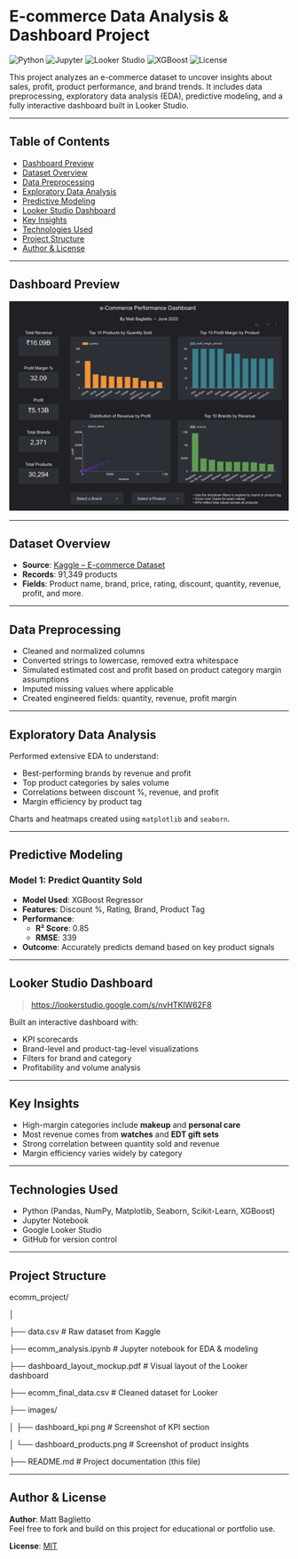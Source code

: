 # E-commerce Data Analysis & Dashboard Project

![Python](https://img.shields.io/badge/Python-3.10-blue?logo=python)
![Jupyter](https://img.shields.io/badge/Jupyter-Notebook-orange?logo=jupyter)
![Looker Studio](https://img.shields.io/badge/Looker-Studio-4285F4?logo=google)
![XGBoost](https://img.shields.io/badge/XGBoost-Model-success)
![License](https://img.shields.io/badge/License-MIT-green)

This project analyzes an e-commerce dataset to uncover insights about sales, profit, product performance, and brand trends. It includes data preprocessing, exploratory data analysis (EDA), predictive modeling, and a fully interactive dashboard built in Looker Studio.

---

## Table of Contents

- [Dashboard Preview](#-dashboard-preview)
- [Dataset Overview](#dataset-overview)
- [Data Preprocessing](#data-preprocessing)
- [Exploratory Data Analysis](#exploratory-data-analysis)
- [Predictive Modeling](#predictive-modeling)
- [Looker Studio Dashboard](#looker-studio-dashboard)
- [Key Insights](#key-insights)
- [Technologies Used](#technologies-used)
- [Project Structure](#project-structure)
- [Author & License](#author--license)

---

## Dashboard Preview

![Dashboard KPI](dashboard_preview.png)

---

## Dataset Overview

- **Source**: [Kaggle – E-commerce Dataset](https://www.kaggle.com/datasets/risheejosi05/e-commerce-dataset)
- **Records**: 91,349 products
- **Fields**: Product name, brand, price, rating, discount, quantity, revenue, profit, and more.

---

## Data Preprocessing

- Cleaned and normalized columns
- Converted strings to lowercase, removed extra whitespace
- Simulated estimated cost and profit based on product category margin assumptions
- Imputed missing values where applicable
- Created engineered fields: quantity, revenue, profit margin

---

## Exploratory Data Analysis

Performed extensive EDA to understand:
- Best-performing brands by revenue and profit
- Top product categories by sales volume
- Correlations between discount %, revenue, and profit
- Margin efficiency by product tag

Charts and heatmaps created using `matplotlib` and `seaborn`.

---

## Predictive Modeling

### Model 1: Predict Quantity Sold
- **Model Used**: XGBoost Regressor
- **Features**: Discount %, Rating, Brand, Product Tag
- **Performance**:  
  - **R² Score**: 0.85  
  - **RMSE**: 339  
- **Outcome**: Accurately predicts demand based on key product signals

---

## Looker Studio Dashboard

> https://lookerstudio.google.com/s/nvHTKlW62F8

Built an interactive dashboard with:
- KPI scorecards
- Brand-level and product-tag-level visualizations
- Filters for brand and category
- Profitability and volume analysis

---

## Key Insights

- High-margin categories include **makeup** and **personal care**
- Most revenue comes from **watches** and **EDT gift sets**
- Strong correlation between quantity sold and revenue
- Margin efficiency varies widely by category

---

## Technologies Used

- Python (Pandas, NumPy, Matplotlib, Seaborn, Scikit-Learn, XGBoost)
- Jupyter Notebook
- Google Looker Studio
- GitHub for version control

---

## Project Structure

ecomm_project/

│

├── data.csv # Raw dataset from Kaggle

├── ecomm_analysis.ipynb # Jupyter notebook for EDA & modeling

├── dashboard_layout_mockup.pdf # Visual layout of the Looker dashboard

├── ecomm_final_data.csv # Cleaned dataset for Looker

├── images/

│ ├── dashboard_kpi.png # Screenshot of KPI section

│ └── dashboard_products.png # Screenshot of product insights

├── README.md # Project documentation (this file)

---

## Author & License

**Author**: Matt Baglietto  
Feel free to fork and build on this project for educational or portfolio use.

**License**: [MIT](LICENSE)
